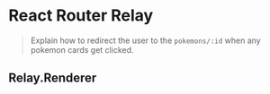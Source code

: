 # React Router Relay

> Explain how to redirect the user to the `pokemons/:id` when any pokemon cards get clicked.

## Relay.Renderer
